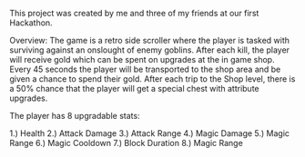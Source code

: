 This project was created by me and three of my friends at our first Hackathon. 

Overview:
The game is a retro side scroller where the player is tasked with surviving against an onslought of enemy goblins.
After each kill, the player will receive gold which can be spent on upgrades at the in game shop.
Every 45 seconds the player will be transported to the shop area and be given a chance to spend their gold.
After each trip to the Shop level, there is a 50% chance that the player will get a special chest with attribute upgrades.

The player has 8 upgradable stats:

1.) Health
2.) Attack Damage
3.) Attack Range
4.) Magic Damage
5.) Magic Range 
6.) Magic Cooldown
7.) Block Duration
8.) Magic Range 


